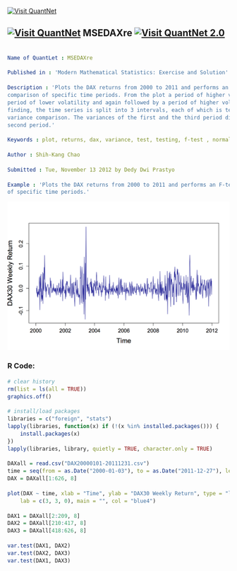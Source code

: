 
[<img src="https://github.com/QuantLet/Styleguide-and-FAQ/blob/master/pictures/banner.png" width="880" alt="Visit QuantNet">](http://quantlet.de/index.php?p=info)

## [<img src="https://github.com/QuantLet/Styleguide-and-Validation-procedure/blob/master/pictures/qloqo.png" alt="Visit QuantNet">](http://quantlet.de/) **MSEDAXre** [<img src="https://github.com/QuantLet/Styleguide-and-Validation-procedure/blob/master/pictures/QN2.png" width="60" alt="Visit QuantNet 2.0">](http://quantlet.de/d3/ia)

```yaml

Name of QuantLet : MSEDAXre

Published in : 'Modern Mathematical Statistics: Exercise and Solution'

Description : 'Plots the DAX returns from 2000 to 2011 and performs an F-test for variance
comparison of specific time periods. From the plot a period of higher volatility is followed by a
period of lower volatility and again followed by a period of higher volatility. To proof this
finding, the time series is split into 3 intervals, each of which is tested against the other for
variance comparison. The variances of the first and the third period differ significantly from the
second period.'

Keywords : plot, returns, dax, variance, test, testing, f-test , normality test

Author : Shih-Kang Chao

Submitted : Tue, November 13 2012 by Dedy Dwi Prastyo

Example : 'Plots the DAX returns from 2000 to 2011 and performs an F-test for variance comparison
of specific time periods.'

```

![Picture1](MSEDAXre.png)


### R Code:
```r
# clear history
rm(list = ls(all = TRUE))
graphics.off()

# install/load packages
libraries = c("foreign", "stats")
lapply(libraries, function(x) if (!(x %in% installed.packages())) {
    install.packages(x)
})
lapply(libraries, library, quietly = TRUE, character.only = TRUE)

DAXall = read.csv("DAX20000101-20111231.csv")
time = seq(from = as.Date("2000-01-03"), to = as.Date("2011-12-27"), length.out = 626)
DAX = DAXall[1:626, 8]

plot(DAX ~ time, xlab = "Time", ylab = "DAX30 Weekly Return", type = "l", pch = 20, cex = 1, cex.axis = 1.2, cex.lab = 1.5, 
    lab = c(3, 3, 0), main = "", col = "blue4")

DAX1 = DAXall[2:209, 8]
DAX2 = DAXall[210:417, 8]
DAX3 = DAXall[418:626, 8]

var.test(DAX1, DAX2)
var.test(DAX2, DAX3)
var.test(DAX1, DAX3) 

```
